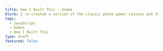 ```yaml
---
title: How I Built This - Snake
blurb: I re-created a version of the classic phone game! Lessons and thoughts from my experience.
tags:
  - JavaScript
  - Games
  - How I Built This
type: draft
featured: false
---
```


